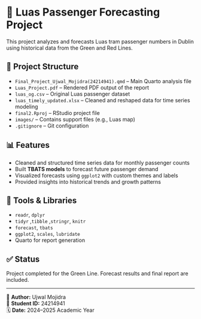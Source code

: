 # 🚈 Luas Passenger Forecasting Project

This project analyzes and forecasts Luas tram passenger numbers in Dublin using historical data from the Green and Red Lines.

## 📁 Project Structure

- `Final_Project_Ujwal_Mojidra(24214941).qmd` – Main Quarto analysis file
- `Luas_Project.pdf` – Rendered PDF output of the report
- `luas_og.csv` – Original Luas passenger dataset
- `luas_timely_updated.xlsx` – Cleaned and reshaped data for time series modeling
- `final2.Rproj` – RStudio project file
- `images/` – Contains support files (e.g., Luas map)
- `.gitignore` – Git configuration

## 📊 Features

- Cleaned and structured time series data for monthly passenger counts
- Built **TBATS models** to forecast future passenger demand
- Visualized forecasts using `ggplot2` with custom themes and labels
- Provided insights into historical trends and growth patterns

## 🔧 Tools & Libraries

- `readr`, `dplyr`
- `tidyr` ,`tibble` ,`stringr`, `knitr`  
- `forecast`, `tbats`  
- `ggplot2`, `scales`, `lubridate`  
- Quarto for report generation

## ✅ Status

Project completed for the Green Line. Forecast results and final report are included.

---

📌 **Author:** Ujwal Mojidra  
📄 **Student ID:** 24214941  
🗓️ **Date:** 2024–2025 Academic Year
